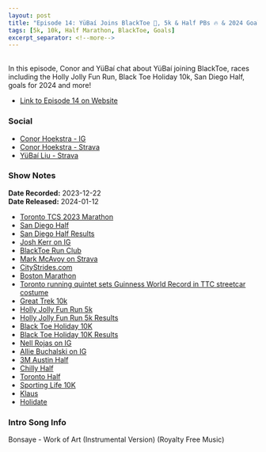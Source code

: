 ```yaml
---
layout: post
title: "Episode 14: YüBaí Joins BlackToe 🥳, 5k & Half PBs 🔥 & 2024 Goals 🎯 "
tags: [5k, 10k, Half Marathon, BlackToe, Goals]
excerpt_separator: <!--more-->
---
```


<div id="buzzsprout-player-14301250"></div><script src="https://www.buzzsprout.com/2138032/14301250-episode-14-yubai-joins-blacktoe-5k-half-pbs-2024-goals.js?container_id=buzzsprout-player-14301250&player=small" type="text/javascript" charset="utf-8"></script>

<br>In this episode, Conor and YüBaí chat about YüBaí joining BlackToe, races including the Holly Jolly Fun Run, Black Toe Holiday 10k, San Diego Half, goals for 2024 and more!
 
<!--more-->

* [Link to Episode 14 on Website](https://runforthefunofit.com/2024/01/12/Episode-14.html)

### Social
 
* [Conor Hoekstra - IG](https://www.instagram.com/conorhoekstra/)
* [Conor Hoekstra - Strava](https://www.strava.com/athletes/59373430)
* [YüBaí Liu - Strava](https://www.strava.com/athletes/102365031)

### Show Notes
 
**Date Recorded:** 2023-12-22 <br>
**Date Released:** 2024-01-12

* [Toronto TCS 2023 Marathon](https://www.torontowaterfrontmarathon.com/)
* [San Diego Half](https://sandiegoholidayhalf.com/)
* [San Diego Half Results](https://www.athlinks.com/event/374702/results/Event/1067333/Course/2422243/Results)
* [Josh Kerr on IG](https://www.instagram.com/joshhkerr/)
* [BlackToe Run Club](https://www.blacktoerunning.com)
* [Mark McAvoy on Strava](https://www.strava.com/athletes/29685149)
* [CityStrides.com](https://citystrides.com/)
* [Boston Marathon](https://www.baa.org/races/boston-marathon)
* [Toronto running quintet sets Guinness World Record in TTC streetcar costume](https://runningmagazine.ca/the-scene/toronto-running-quintet-sets-guinness-world-record-in-ttc-streetcar-costume/)
* [Great Trek 10k](https://www.greattrek.ca/10km/)
* [Holly Jolly Fun Run 5k](https://thesantaclausparade.com/holly-jolly-fun-run/)
* [Holly Jolly Fun Run 5k Results](https://results.raceroster.com/v2/en-CA/results/qc2qr7ea2xn6wzff/results)
* [Black Toe Holiday 10K](https://www.blacktoerunning.com/pages/blacktoe-holiday-10)
* [Black Toe Holiday 10K Results](https://results.raceroster.com/v2/en-CA/results/mvc52u2zrfc4gbf2/results?_gl=1*186g7s6*_ga*MjgyNjA2MDY5LjE2MjM3Nzk5MTk.*_ga_1WPZ1G08ZN*MTcwMTU1MzQzMS4xLjEuMTcwMTU1MzgzMS41OS4wLjA.)
* [Nell Rojas on IG](https://www.instagram.com/nell_rojas_running/?hl=en)
* [Allie Buchalski on IG](https://www.instagram.com/abuchalski/?hl=en)
* [3M Austin Half](https://downhilltodowntown.com/)
* [Chilly Half](https://www.chillyhalfmarathon.ca/site-chilly/Chilly_Half.html)
* [Toronto Half](http://www.torontomarathon.com/races/half-marathon/)
* [Sporting Life 10K](https://sportinglife10k.ca/)
* [Klaus](https://en.wikipedia.org/wiki/Klaus_(film))
* [Holidate](https://en.wikipedia.org/wiki/Holidate)

### Intro Song Info
 
Bonsaye - Work of Art (Instrumental Version) (Royalty Free Music)
